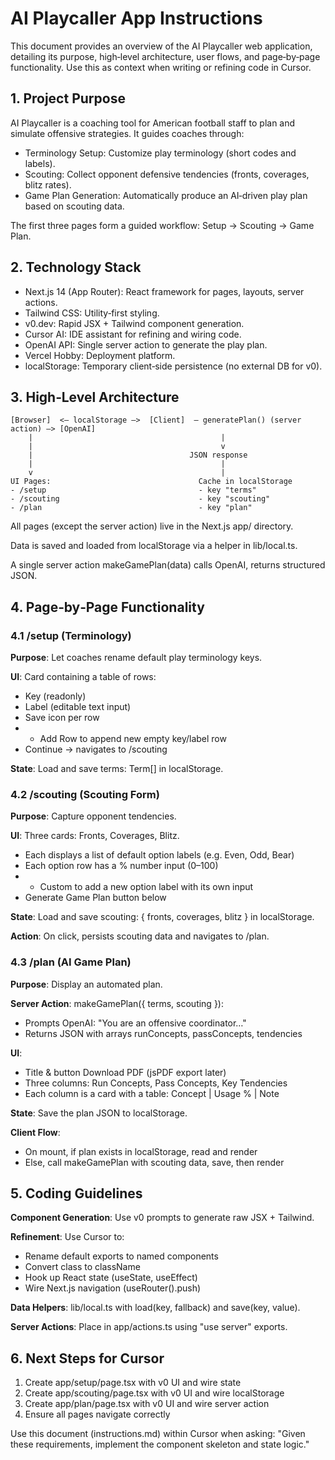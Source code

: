 # AI Playcaller App Instructions

This document provides an overview of the AI Playcaller web application, detailing its purpose, high‑level architecture, user flows, and page‑by‑page functionality. Use this as context when writing or refining code in Cursor.

## 1. Project Purpose

AI Playcaller is a coaching tool for American football staff to plan and simulate offensive strategies. It guides coaches through:

- Terminology Setup: Customize play terminology (short codes and labels).
- Scouting: Collect opponent defensive tendencies (fronts, coverages, blitz rates).
- Game Plan Generation: Automatically produce an AI‑driven play plan based on scouting data.

The first three pages form a guided workflow: Setup → Scouting → Game Plan.

## 2. Technology Stack

- Next.js 14 (App Router): React framework for pages, layouts, server actions.
- Tailwind CSS: Utility‑first styling.
- v0.dev: Rapid JSX + Tailwind component generation.
- Cursor AI: IDE assistant for refining and wiring code.
- OpenAI API: Single server action to generate the play plan.
- Vercel Hobby: Deployment platform.
- localStorage: Temporary client‑side persistence (no external DB for v0).

## 3. High‑Level Architecture

```
[Browser]  <— localStorage —>  [Client]  — generatePlan() (server action) —> [OpenAI]
    |                                          |
    |                                          v
    |                                   JSON response
    |                                          |
    v                                          |
UI Pages:                                 Cache in localStorage
- /setup                                  - key "terms"
- /scouting                               - key "scouting"
- /plan                                   - key "plan"
```

All pages (except the server action) live in the Next.js app/ directory.

Data is saved and loaded from localStorage via a helper in lib/local.ts.

A single server action makeGamePlan(data) calls OpenAI, returns structured JSON.

## 4. Page‑by‑Page Functionality

### 4.1 /setup (Terminology)

**Purpose**: Let coaches rename default play terminology keys.

**UI**: Card containing a table of rows:
- Key (readonly)
- Label (editable text input)
- Save icon per row
- + Add Row to append new empty key/label row
- Continue → navigates to /scouting

**State**: Load and save terms: Term[] in localStorage.

### 4.2 /scouting (Scouting Form)

**Purpose**: Capture opponent tendencies.

**UI**: Three cards: Fronts, Coverages, Blitz.
- Each displays a list of default option labels (e.g. Even, Odd, Bear)
- Each option row has a % number input (0–100)
- + Custom to add a new option label with its own input
- Generate Game Plan button below

**State**: Load and save scouting: { fronts, coverages, blitz } in localStorage.

**Action**: On click, persists scouting data and navigates to /plan.

### 4.3 /plan (AI Game Plan)

**Purpose**: Display an automated plan.

**Server Action**: makeGamePlan({ terms, scouting }):
- Prompts OpenAI: "You are an offensive coordinator…"
- Returns JSON with arrays runConcepts, passConcepts, tendencies

**UI**:
- Title & button Download PDF (jsPDF export later)
- Three columns: Run Concepts, Pass Concepts, Key Tendencies
- Each column is a card with a table: Concept | Usage % | Note

**State**: Save the plan JSON to localStorage.

**Client Flow**:
- On mount, if plan exists in localStorage, read and render
- Else, call makeGamePlan with scouting data, save, then render

## 5. Coding Guidelines

**Component Generation**: Use v0 prompts to generate raw JSX + Tailwind.

**Refinement**: Use Cursor to:
- Rename default exports to named components
- Convert class to className
- Hook up React state (useState, useEffect)
- Wire Next.js navigation (useRouter().push)

**Data Helpers**: lib/local.ts with load(key, fallback) and save(key, value).

**Server Actions**: Place in app/actions.ts using "use server" exports.

## 6. Next Steps for Cursor

1. Create app/setup/page.tsx with v0 UI and wire state
2. Create app/scouting/page.tsx with v0 UI and wire localStorage
3. Create app/plan/page.tsx with v0 UI and wire server action
4. Ensure all pages navigate correctly

Use this document (instructions.md) within Cursor when asking:
"Given these requirements, implement the component skeleton and state logic." 